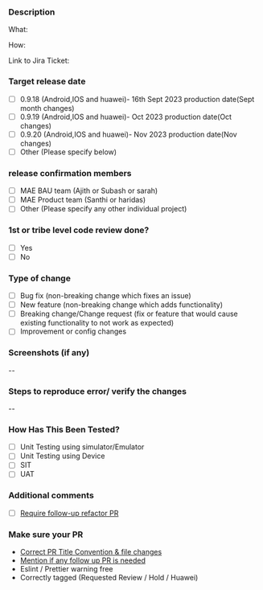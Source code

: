### Description

What:

How:

Link to Jira Ticket:

### Target release date

-   [ ] 0.9.18 (Android,IOS and huawei)- 16th Sept 2023 production date(Sept month changes)
-   [ ] 0.9.19 (Android,IOS and huawei)- Oct 2023 production date(Oct changes)
-   [ ] 0.9.20 (Android,IOS and huawei)- Nov 2023 production date(Nov changes)
-   [ ] Other (Please specify below)

### release confirmation members

-   [ ] MAE BAU team (Ajith or Subash or sarah)
-   [ ] MAE Product team (Santhi or haridas)
-   [ ] Other (Please specify any other individual project)

### 1st or tribe level code review done?

-   [ ] Yes
-   [ ] No

### Type of change

-   [ ] Bug fix (non-breaking change which fixes an issue)
-   [ ] New feature (non-breaking change which adds functionality)
-   [ ] Breaking change/Change request (fix or feature that would cause existing functionality to not work as expected)
-   [ ] Improvement or config changes

### Screenshots (if any)

--

### Steps to reproduce error/ verify the changes

--

### How Has This Been Tested?

<!--- Please describe in detail how you tested your changes. -->
<!--- Include details of your testing environment, and the tests you ran to -->
<!--- see how your change affects other areas of the code, etc. -->
<!--- Please describe the where the tests that you ran to verify your changes.-->

-   [ ] Unit Testing using simulator/Emulator
-   [ ] Unit Testing using Device
-   [ ] SIT
-   [ ] UAT

### Additional comments

-   [ ] [Require follow-up refactor PR](https://172.30.4.93/MAYBANK-MY/maya-mobile/blob/development/.github/docs/PR_Docs.md#require-followup-pr)

### Make sure your PR

-   [Correct PR Title Convention & file changes](https://172.30.4.93/MAYBANK-MY/maya-mobile/blob/development/.github/docs/PR_Docs.md#pr-title-conventions)
-   [Mention if any follow up PR is needed](https://172.30.4.93/MAYBANK-MY/maya-mobile/blob/development/.github/docs/PR_Docs.md#require-followup-pr)
-   Eslint / Prettier warning free
-   Correctly tagged (Requested Review / Hold / Huawei)
